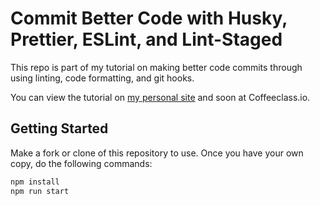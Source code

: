 # Commit Better Code with Husky, Prettier, ESLint, and Lint-Staged

This repo is part of my tutorial on making better code commits through using
linting, code formatting, and git hooks.

You can view the tutorial on [my personal site]() and soon at Coffeeclass.io.

## Getting Started
Make a fork or clone of this repository to use. Once you have your own copy, do the following commands:

```Bash
npm install
npm run start
```